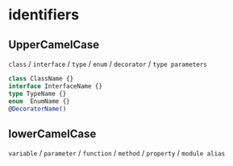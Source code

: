 
# identifiers

## UpperCamelCase

`class` / `interface` / `type` / `enum` / `decorator` / `type parameters`

```ts
class ClassName {}
interface InterfaceName {}
type TypeName {}
enum  EnumName {}
@DecoratorName()

```

## lowerCamelCase

`variable` / `parameter` / `function` / `method` / `property` / `module alias`

```ts

```
